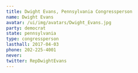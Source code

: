 ```yaml
---
title: Dwight Evans, Pennsylvania Congressperson
name: Dwight Evans
avatar: /ui/img/avatars/Dwight_Evans.jpg
party: democrat
state: pennsylvania
type: congressperson
lasthall: 2017-04-03
phone: 202-225-4001
never: 
twitter: RepDwightEvans
---
```

